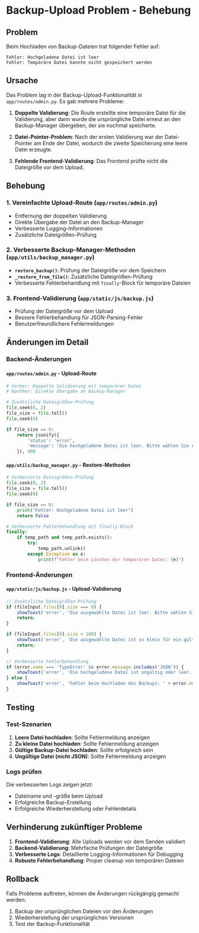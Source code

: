# Backup-Upload Problem - Behebung

## Problem
Beim Hochladen von Backup-Dateien trat folgender Fehler auf:
```
Fehler: Hochgeladene Datei ist leer
Fehler: Temporäre Datei konnte nicht gespeichert werden
```

## Ursache
Das Problem lag in der Backup-Upload-Funktionalität in `app/routes/admin.py`. Es gab mehrere Probleme:

1. **Doppelte Validierung**: Die Route erstellte eine temporäre Datei für die Validierung, aber dann wurde die ursprüngliche Datei erneut an den Backup-Manager übergeben, der sie nochmal speicherte.

2. **Datei-Pointer-Problem**: Nach der ersten Validierung war der Datei-Pointer am Ende der Datei, wodurch die zweite Speicherung eine leere Datei erzeugte.

3. **Fehlende Frontend-Validierung**: Das Frontend prüfte nicht die Dateigröße vor dem Upload.

## Behebung

### 1. Vereinfachte Upload-Route (`app/routes/admin.py`)
- Entfernung der doppelten Validierung
- Direkte Übergabe der Datei an den Backup-Manager
- Verbesserte Logging-Informationen
- Zusätzliche Dateigrößen-Prüfung

### 2. Verbesserte Backup-Manager-Methoden (`app/utils/backup_manager.py`)
- **`restore_backup()`**: Prüfung der Dateigröße vor dem Speichern
- **`_restore_from_file()`**: Zusätzliche Dateigrößen-Prüfung
- Verbesserte Fehlerbehandlung mit `finally`-Block für temporäre Dateien

### 3. Frontend-Validierung (`app/static/js/backup.js`)
- Prüfung der Dateigröße vor dem Upload
- Bessere Fehlerbehandlung für JSON-Parsing-Fehler
- Benutzerfreundlichere Fehlermeldungen

## Änderungen im Detail

### Backend-Änderungen

#### `app/routes/admin.py` - Upload-Route
```python
# Vorher: Doppelte Validierung mit temporärer Datei
# Nachher: Direkte Übergabe an Backup-Manager

# Zusätzliche Dateigrößen-Prüfung
file.seek(0, 2)
file_size = file.tell()
file.seek(0)

if file_size == 0:
    return jsonify({
        'status': 'error',
        'message': 'Die hochgeladene Datei ist leer. Bitte wählen Sie eine gültige Backup-Datei aus.'
    }), 400
```

#### `app/utils/backup_manager.py` - Restore-Methoden
```python
# Verbesserte Dateigrößen-Prüfung
file.seek(0, 2)
file_size = file.tell()
file.seek(0)

if file_size == 0:
    print("Fehler: Hochgeladene Datei ist leer")
    return False

# Verbesserte Fehlerbehandlung mit finally-Block
finally:
    if temp_path and temp_path.exists():
        try:
            temp_path.unlink()
        except Exception as e:
            print(f"Fehler beim Löschen der temporären Datei: {e}")
```

### Frontend-Änderungen

#### `app/static/js/backup.js` - Upload-Validierung
```javascript
// Zusätzliche Dateigrößen-Prüfung
if (fileInput.files[0].size === 0) {
    showToast('error', 'Die ausgewählte Datei ist leer. Bitte wählen Sie eine gültige Backup-Datei aus.');
    return;
}

if (fileInput.files[0].size < 100) {
    showToast('error', 'Die ausgewählte Datei ist zu klein für ein gültiges Backup. Bitte wählen Sie eine gültige Backup-Datei aus.');
    return;
}

// Verbesserte Fehlerbehandlung
if (error.name === 'TypeError' && error.message.includes('JSON')) {
    showToast('error', 'Die hochgeladene Datei ist ungültig oder leer. Bitte wählen Sie eine gültige Backup-Datei aus.');
} else {
    showToast('error', 'Fehler beim Hochladen des Backups: ' + error.message);
}
```

## Testing

### Test-Szenarien
1. **Leere Datei hochladen**: Sollte Fehlermeldung anzeigen
2. **Zu kleine Datei hochladen**: Sollte Fehlermeldung anzeigen
3. **Gültige Backup-Datei hochladen**: Sollte erfolgreich sein
4. **Ungültige Datei (nicht JSON)**: Sollte Fehlermeldung anzeigen

### Logs prüfen
Die verbesserten Logs zeigen jetzt:
- Dateiname und -größe beim Upload
- Erfolgreiche Backup-Erstellung
- Erfolgreiche Wiederherstellung oder Fehlerdetails

## Verhinderung zukünftiger Probleme

1. **Frontend-Validierung**: Alle Uploads werden vor dem Senden validiert
2. **Backend-Validierung**: Mehrfache Prüfungen der Dateigröße
3. **Verbesserte Logs**: Detaillierte Logging-Informationen für Debugging
4. **Robuste Fehlerbehandlung**: Proper cleanup von temporären Dateien

## Rollback
Falls Probleme auftreten, können die Änderungen rückgängig gemacht werden:
1. Backup der ursprünglichen Dateien vor den Änderungen
2. Wiederherstellung der ursprünglichen Versionen
3. Test der Backup-Funktionalität 